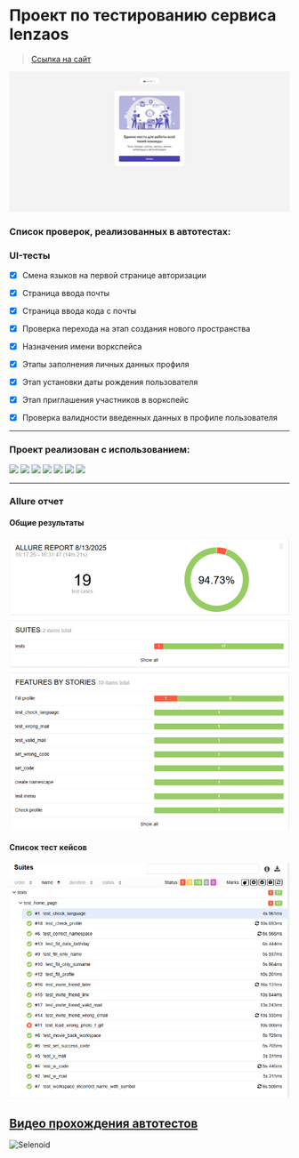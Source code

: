 <h1> Проект по тестированию сервиса lenzaos</h1>

> <a target="_blank" href="https://auth.lenzaos.com/">Ссылка на сайт</a>

![This is an image](pages/lenzaos.png)

<h3> Список проверок, реализованных в автотестах:</h3>

### UI-тесты
- [x] Смена языков на первой странице авторизации 
- [x] Страница ввода почты
- [x] Страница ввода кода с почты
- [x] Проверка перехода на этап создания нового пространства
- [x] Назначения имени воркспейса
- [x] Этапы заполнения личных данных профиля
- [x] Этап установки даты рождения пользователя
- [x] Этап приглашения участников в воркспейс
- [x] Проверка валидности введенных данных в профиле пользователя


----
### Проект реализован с использованием:
<img src="pic/python-original.svg" width="50"> <img src="pic/pytest.png" width="50"> <img src="pic/intellij_pycharm.png" width="50"> <img src="pic/selene.png" width="50"> <img src="pic/selenoid.png" width="50"> <img src="pic/jenkins.png" width="50"> <img src="pic/allure_report.png" width="50">


----
### Allure отчет


#### Общие результаты
![This is an image](pages/allure1.png)
#### Список тест кейсов
![This is an image](pages/allure3.png)




## [Видео прохождения автотестов](pages/allure3.gif)
<img title="Selenoid" src="pages/allure3.gif)"/>